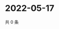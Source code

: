 # 2022-05-17

共 0 条

<!-- BEGIN WEIBO -->
<!-- 最后更新时间 Tue May 17 2022 12:19:58 GMT+0800 (China Standard Time) -->

<!-- END WEIBO -->
